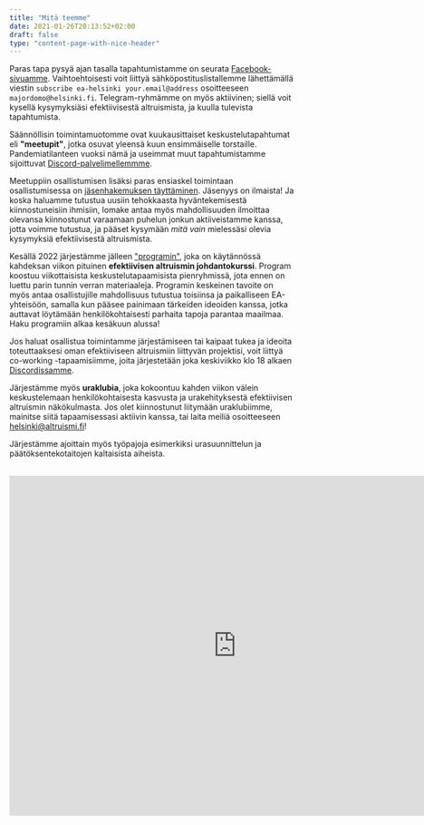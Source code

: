 ```yaml
---
title: "Mitä teemme"
date: 2021-01-26T20:13:52+02:00
draft: false
type: "content-page-with-nice-header"
---
```


Paras tapa pysyä ajan tasalla tapahtumistamme on seurata [Facebook-sivuamme](https://www.facebook.com/EffectiveAltruismHY). Vaihtoehtoisesti voit liittyä sähköpostituslistallemme lähettämällä viestin `subscribe ea-helsinki your.email@address` osoitteeseen `majordomo@helsinki.fi`. Telegram-ryhmämme on myös aktiivinen; siellä voit kysellä kysymyksiäsi efektiivisestä altruismista, ja kuulla tulevista tapahtumista.

Säännöllisin toimintamuotomme ovat kuukausittaiset keskustelutapahtumat eli **"meetupit"**, jotka osuvat yleensä kuun ensimmäiselle torstaille. Pandemiatilanteen vuoksi nämä ja useimmat muut tapahtumistamme sijoittuvat [Discord-palvelimellemmme](https://discord.gg/UwtykUk).

Meetuppiin osallistumisen lisäksi paras ensiaskel toimintaan osallistumisessa on [jäsenhakemuksen täyttäminen](https://airtable.com/shrbLGKhKaTLGI911). Jäsenyys on ilmaista! Ja koska haluamme tutustua uusiin tehokkaasta hyväntekemisestä kiinnostuneisiin ihmisiin, lomake antaa myös mahdollisuuden ilmoittaa olevansa kiinnostunut varaamaan puhelun jonkun aktiiveistamme kanssa, jotta voimme tutustua, ja pääset kysymään *mitä vain* mielessäsi olevia kysymyksiä efektiivisestä altruismista. 

Kesällä 2022 järjestämme jälleen ["programin"](https://www.altruismi.fi/program), joka on käytännössä kahdeksan viikon pituinen **efektiivisen altruismin johdantokurssi**. Program koostuu viikottaisista keskustelutapaamisista pienryhmissä, jota ennen on luettu parin tunnin verran materiaaleja. Programin keskeinen tavoite on myös antaa osallistujille mahdollisuus tutustua toisiinsa ja paikalliseen EA-yhteisöön, samalla kun pääsee painimaan tärkeiden ideoiden kanssa, jotka auttavat löytämään henkilökohtaisesti parhaita tapoja parantaa maailmaa. Haku programiin alkaa kesäkuun alussa!

Jos haluat osallistua toimintamme järjestämiseen tai kaipaat tukea ja ideoita toteuttaaksesi oman efektiiviseen altruismiin liittyvän projektisi, voit liittyä co-working -tapaamisiimme, joita järjestetään joka keskiviikko klo 18 alkaen [Discordissamme](https://discord.gg/UwtykUk).

Järjestämme myös **uraklubia**, joka kokoontuu kahden viikon välein keskustelemaan henkilökohtaisesta kasvusta ja urakehityksestä efektiivisen altruismin näkökulmasta. Jos olet kiinnostunut liitymään uraklubiimme, mainitse siitä tapaamisessasi aktiivin kanssa, tai laita meiliä osoitteeseen [helsinki@altruismi.fi](mailto:helsinki@altruismi.fi)!

Järjestämme ajoittain myös työpajoja esimerkiksi urasuunnittelun ja päätöksentekotaitojen kaltaisista aiheista.

<br/>
<iframe src="https://calendar.google.com/calendar/embed?src=82g98l54kdf4a7sh6j4qumelbo%40group.calendar.google.com&ctz=Europe%2FHelsinki" style="border:0 #777" width="800" height="600" frameborder="0" scrolling="no"></iframe>

